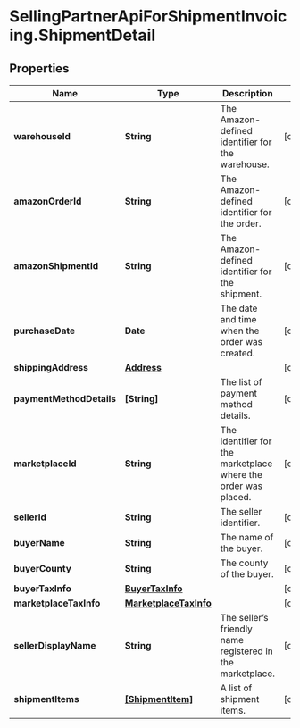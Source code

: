 # SellingPartnerApiForShipmentInvoicing.ShipmentDetail

## Properties

Name | Type | Description | Notes
------------ | ------------- | ------------- | -------------
**warehouseId** | **String** | The Amazon-defined identifier for the warehouse. | [optional] 
**amazonOrderId** | **String** | The Amazon-defined identifier for the order. | [optional] 
**amazonShipmentId** | **String** | The Amazon-defined identifier for the shipment. | [optional] 
**purchaseDate** | **Date** | The date and time when the order was created. | [optional] 
**shippingAddress** | [**Address**](Address.md) |  | [optional] 
**paymentMethodDetails** | **[String]** | The list of payment method details. | [optional] 
**marketplaceId** | **String** | The identifier for the marketplace where the order was placed. | [optional] 
**sellerId** | **String** | The seller identifier. | [optional] 
**buyerName** | **String** | The name of the buyer. | [optional] 
**buyerCounty** | **String** | The county of the buyer. | [optional] 
**buyerTaxInfo** | [**BuyerTaxInfo**](BuyerTaxInfo.md) |  | [optional] 
**marketplaceTaxInfo** | [**MarketplaceTaxInfo**](MarketplaceTaxInfo.md) |  | [optional] 
**sellerDisplayName** | **String** | The seller’s friendly name registered in the marketplace. | [optional] 
**shipmentItems** | [**[ShipmentItem]**](ShipmentItem.md) | A list of shipment items. | [optional] 


